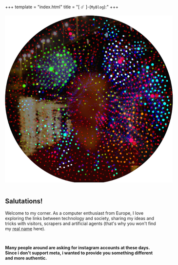 +++
template = "index.html"
title = "[ ☄️ ]-(`MyBlog`):"
+++




<img src="portrait.png" alt="That's me" style="width: 55vw; min-width: 550px;">
<br><br>

## **Salutations!** 

Welcome to my corner. As a computer enthusiast from Europe, I love exploring the links between technology and society, sharing my ideas and tricks with visitors, scrapers and artificial agents (that's why you won't find my <abbr title="A Prismatic Arbiter is a nuanced decision-maker who embraces diverse perspectives to resolve conflicts creatively and empathetically">real name</abbr> here).

<br>

<strong>Many people around are asking for instagram accounts at these days. Since i don't support meta, i wanted to provide you something different and more authentic.
</strong>
<br>